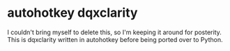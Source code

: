 # autohotkey dqxclarity

I couldn't bring myself to delete this, so I'm keeping it around for posterity. This is dqxclarity written in autohotkey before being ported over to Python.
